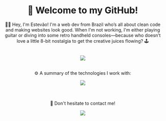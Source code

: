 <div align="center">
	<h1>👋 Welcome to my GitHub!</h1>
	<p align="center">👨‍💻 Hey, I'm Estevão! I'm a web dev from Brazil who’s all about clean code and making websites look good. When I'm not working, I'm either playing guitar or diving into some retro handheld consoles—because who doesn’t love a little 8-bit nostalgia to get the creative juices flowing? 🕹️</p>
	<br>
<div align="center">
		<div>
			<div>
		    		<img src="https://github-readme-stats.vercel.app/api?username=estevaoaz&show_icons=true&theme=radical"/>
			</div>
		</div>
	</div>
	<br>
	<p>⚙️ A summary of the technologies I work with:</p>
</div>
<div align="center">
	<a href="https://skillicons.dev">
    		<img src="https://skillicons.dev/icons?i=laravel,react,mysql,docker,git" />
  	</a>
</div>
<br>
<br>
<div align="center">
	<p>📕 Don't hesitate to contact me!</p>
</div>
<div align="center">
	<a href="https://www.linkedin.com/in/estev%C3%A3o-maestrelli-715a91221?utm_source=share&utm_campaign=share_via&utm_content=profile&utm_medium=android_app" target="_blank" ><img src="https://img.shields.io/badge/-LinkedIn-%230077B5?style=for-the-badge&logo=linkedin&logoColor=white" target="_blank"></a>
</div>
<br>
